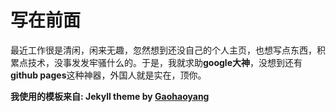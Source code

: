 # 写在前面

最近工作很是清闲，闲来无趣，忽然想到还没自己的个人主页，也想写点东西，积累点技术，没事发发牢骚什么的。于是，我就求助**google大神**，没想到还有**github pages**这种神器，外国人就是实在，顶你。

**我使用的模板来自:  Jekyll theme by [Gaohaoyang](https://github.com/Gaohaoyang/gaohaoyang.github.io)**
